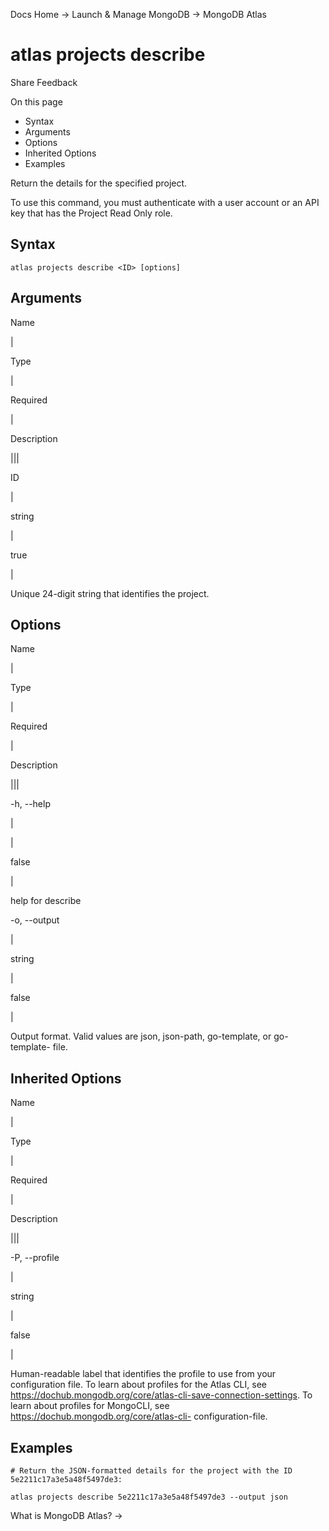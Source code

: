 Docs Home → Launch & Manage MongoDB → MongoDB Atlas

# atlas projects describe

Share Feedback

On this page

  * Syntax
  * Arguments
  * Options
  * Inherited Options
  * Examples

Return the details for the specified project.

To use this command, you must authenticate with a user account or an API key
that has the Project Read Only role.

## Syntax

    
    
    atlas projects describe <ID> [options]  
      
  
## Arguments

Name

|

Type

|

Required

|

Description  
  
|||  
  
ID

|

string

|

true

|

Unique 24-digit string that identifies the project.  
  
## Options

Name

|

Type

|

Required

|

Description  
  
|||  
  
-h, --help

|

|

false

|

help for describe  
  
-o, --output

|

string

|

false

|

Output format. Valid values are json, json-path, go-template, or go-template-
file.  
  
## Inherited Options

Name

|

Type

|

Required

|

Description  
  
|||  
  
-P, --profile

|

string

|

false

|

Human-readable label that identifies the profile to use from your
configuration file. To learn about profiles for the Atlas CLI, see
https://dochub.mongodb.org/core/atlas-cli-save-connection-settings. To learn
about profiles for MongoCLI, see https://dochub.mongodb.org/core/atlas-cli-
configuration-file.  
  
## Examples

    
    
    # Return the JSON-formatted details for the project with the ID 5e2211c17a3e5a48f5497de3:  
      
    atlas projects describe 5e2211c17a3e5a48f5497de3 --output json  
  
What is MongoDB Atlas? →

